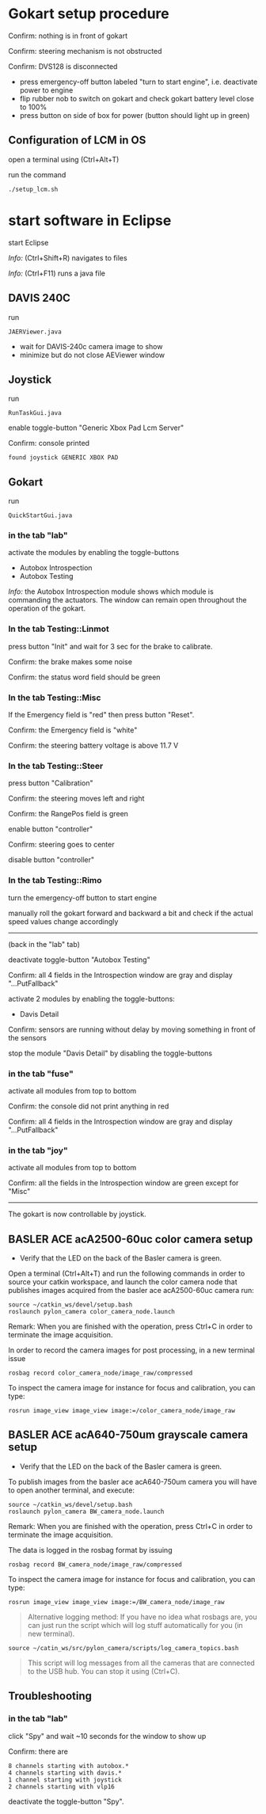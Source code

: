 # Gokart setup procedure

Confirm: nothing is in front of gokart

Confirm: steering mechanism is not obstructed

Confirm: DVS128 is disconnected

* press emergency-off button labeled "turn to start engine", i.e. deactivate power to engine
* flip rubber nob to switch on gokart and check gokart battery level close to 100%
* press button on side of box for power (button should light up in green)

## Configuration of LCM in OS

open a terminal using (Ctrl+Alt+T)

run the command

    ./setup_lcm.sh

# start software in Eclipse

start Eclipse

*Info:* (Ctrl+Shift+R) navigates to files

*Info:* (Ctrl+F11) runs a java file

## DAVIS 240C

run

    JAERViewer.java

* wait for DAVIS-240c camera image to show
* minimize but do not close AEViewer window

## Joystick

run

    RunTaskGui.java

enable toggle-button "Generic Xbox Pad Lcm Server"

Confirm: console printed

    found joystick GENERIC XBOX PAD

## Gokart

run

    QuickStartGui.java

### in the tab "lab"

activate the modules by enabling the toggle-buttons
* Autobox Introspection
* Autobox Testing

*Info:* the Autobox Introspection module shows which module is commanding the actuators. The window can remain open throughout the operation of the gokart.

### In the tab Testing::Linmot

press button "Init" and wait for 3 sec for the brake to calibrate.

Confirm: the brake makes some noise

Confirm: the status word field should be green

### In the tab Testing::Misc

If the Emergency field is "red" then press button "Reset".

Confirm: the Emergency field is "white"

Confirm: the steering battery voltage is above 11.7 V

### In the tab Testing::Steer

press button "Calibration"

Confirm: the steering moves left and right

Confirm: the RangePos field is green

enable button "controller"

Confirm: steering goes to center

disable button "controller"

### In the tab Testing::Rimo

turn the emergency-off button to start engine

manually roll the gokart forward and backward a bit and check if the actual speed values change accordingly   

---

(back in the "lab" tab)

deactivate toggle-button "Autobox Testing"

Confirm: all 4 fields in the Introspection window are gray and display "...PutFallback"

activate 2 modules by enabling the toggle-buttons:
* Davis Detail

Confirm: sensors are running without delay by moving something in front of the sensors

stop the module "Davis Detail" by disabling the toggle-buttons

### in the tab "fuse"

activate all modules from top to bottom

Confirm: the console did not print anything in red

Confirm: all 4 fields in the Introspection window are gray and display "...PutFallback"

### in the tab "joy"

activate all modules from top to bottom

Confirm: all the fields in the Introspection window are green except for "Misc"

---

The gokart is now controllable by joystick.

## BASLER ACE acA2500-60uc color camera setup

* Verify that the LED on the back of the Basler camera is green.

Open a terminal (Ctrl+Alt+T) and run the following commands in order to source your catkin workspace, and launch the color camera node that publishes images acquired from the basler ace acA2500-60uc camera run:
    
    source ~/catkin_ws/devel/setup.bash
    roslaunch pylon_camera color_camera_node.launch

Remark: When you are finished with the operation, press Ctrl+C in order to terminate the image acquisition.

In order to record the camera images for post processing, in a new terminal issue
    
    rosbag record color_camera_node/image_raw/compressed

To inspect the camera image for instance for focus and calibration, you can type:

    rosrun image_view image_view image:=/color_camera_node/image_raw

## BASLER ACE acA640-750um grayscale camera setup

* Verify that the LED on the back of the Basler camera is green.

To publish images from the basler ace acA640-750um camera you will have to open another terminal, and execute:

    source ~/catkin_ws/devel/setup.bash
    roslaunch pylon_camera BW_camera_node.launch

Remark: When you are finished with the operation, press Ctrl+C in order to terminate the image acquisition.

The data is logged in the rosbag format by issuing

    rosbag record BW_camera_node/image_raw/compressed

To inspect the camera image for instance for focus and calibration, you can type:

    rosrun image_view image_view image:=/BW_camera_node/image_raw

> Alternative logging method: If you have no idea what rosbags are, you can just run the script which will log stuff automatically for you (in new terminal).

    source ~/catin_ws/src/pylon_camera/scripts/log_camera_topics.bash
    
> This script will log messages from all the cameras that are connected to the USB hub. You can stop it using (Ctrl+C).

## Troubleshooting

### in the tab "lab"

click "Spy" and wait ~10 seconds for the window to show up

Confirm: there are

    8 channels starting with autobox.* 
    4 channels starting with davis.*
    1 channel starting with joystick
    2 channels starting with vlp16

deactivate the toggle-button "Spy".
